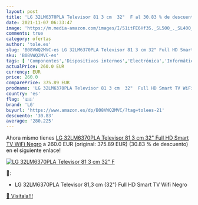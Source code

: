 ```yaml
---
layout: post
title: 'LG 32LM6370PLA Televisor 81 3 cm  32"  F al 30.83 % de descuento'
date: 2021-11-07 06:33:47
image: 'https://m.media-amazon.com/images/I/51itFE6Hf3S._SL500_._SL400_.jpg'
comments: true
category: ofertas
author: 'tole.es'
slug: 'B08VWQ2MVC-es LG 32LM6370PLA Televisor 81 3 cm 32" Full HD Smart TV WiFi...'
sku: 'B08VWQ2MVC-es'
tags: [ 'Componentes','Dispositivos internos','Electrónica','Informática','Procesadores','TV, vídeo y home cinema','Televisores','lg','smart','televisor','tv', ]
actualPrice: 260.0 EUR
currency: EUR
price: 260.0
comparePrice: 375.89 EUR
prodname: 'LG 32LM6370PLA Televisor 81 3 cm  32"  Full HD Smart TV WiFi Negro'
country: 'es'
flag: '🇪🇸'
brand: 'LG'
buyurl: 'https://www.amazon.es/dp/B08VWQ2MVC/?tag=tolees-21'
descuento: '30.83'
average: '280.225'
---
```


Ahora mismo tienes [LG 32LM6370PLA Televisor 81 3 cm  32"  Full HD Smart TV WiFi Negro](https://www.amazon.es/dp/B08VWQ2MVC/?tag=tolees-21) a 260.0 EUR (original: 375.89 EUR) (30.83 %  de descuento) en el siguiente enlace!

[![LG 32LM6370PLA Televisor 81 3 cm  32"  F](https://m.media-amazon.com/images/I/51itFE6Hf3S._SL500_._SL400_.jpg)](https://www.amazon.es/dp/B08VWQ2MVC/?tag=tolees-21)

🔎:

- LG 32LM6370PLA Televisor 81,3 cm (32") Full HD Smart TV Wifi Negro

[🛒 Visítala!!!](https://www.amazon.es/dp/B08VWQ2MVC/?tag=tolees-21)
